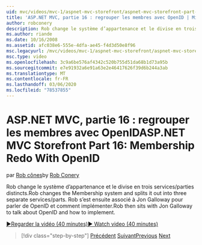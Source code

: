 ```yaml
---
uid: mvc/videos/mvc-1/aspnet-mvc-storefront/aspnet-mvc-storefront-part-16-membership-redo-with-openid
title: 'ASP.NET MVC, partie 16 : regrouper les membres avec OpenID | Microsoft Docs'
author: robconery
description: Rob change le système d’appartenance et le divise en trois services/parties distincts. Rob s’est ensuite associé à Jon Galloway pour parler de OpenID et comment imples...
ms.author: riande
ms.date: 10/16/2008
ms.assetid: afc038e6-555e-4dfa-ae45-f4d3d50e8f96
msc.legacyurl: /mvc/videos/mvc-1/aspnet-mvc-storefront/aspnet-mvc-storefront-part-16-membership-redo-with-openid
msc.type: video
ms.openlocfilehash: 3c9a6be576af4342c520b755d51da68b1d73a95b
ms.sourcegitcommit: e7e91932a6e91a63e2e46417626f39d6b244a3ab
ms.translationtype: MT
ms.contentlocale: fr-FR
ms.lasthandoff: 03/06/2020
ms.locfileid: "78537855"
---
```

# <a name="aspnet-mvc-storefront-part-16-membership-redo-with-openid"></a><span data-ttu-id="0040b-104">ASP.NET MVC, partie 16 : regrouper les membres avec OpenID</span><span class="sxs-lookup"><span data-stu-id="0040b-104">ASP.NET MVC Storefront Part 16: Membership Redo With OpenID</span></span>

<span data-ttu-id="0040b-105">par [Rob cônes](https://github.com/robconery)</span><span class="sxs-lookup"><span data-stu-id="0040b-105">by [Rob Conery](https://github.com/robconery)</span></span>

<span data-ttu-id="0040b-106">Rob change le système d’appartenance et le divise en trois services/parties distincts.</span><span class="sxs-lookup"><span data-stu-id="0040b-106">Rob changes the Membership system and splits it out into three separate services/parts.</span></span> <span data-ttu-id="0040b-107">Rob s’est ensuite associé à Jon Galloway pour parler de OpenID et comment implémenter.</span><span class="sxs-lookup"><span data-stu-id="0040b-107">Rob then sits with Jon Galloway to talk about OpenID and how to implement.</span></span>

[<span data-ttu-id="0040b-108">&#9654;Regarder la vidéo (40 minutes)</span><span class="sxs-lookup"><span data-stu-id="0040b-108">&#9654; Watch video (40 minutes)</span></span>](https://channel9.msdn.com/Blogs/ASP-NET-Site-Videos/aspnet-mvc-storefront-part-16-membership-redo-with-openid)

> [!div class="step-by-step"]
> <span data-ttu-id="0040b-109">[Précédent](aspnet-mvc-storefront-part-15-public-code-review.md)
> [Suivant](aspnet-mvc-storefront-part-17-checkout-with-jeff-atwood.md)</span><span class="sxs-lookup"><span data-stu-id="0040b-109">[Previous](aspnet-mvc-storefront-part-15-public-code-review.md)
[Next](aspnet-mvc-storefront-part-17-checkout-with-jeff-atwood.md)</span></span>
